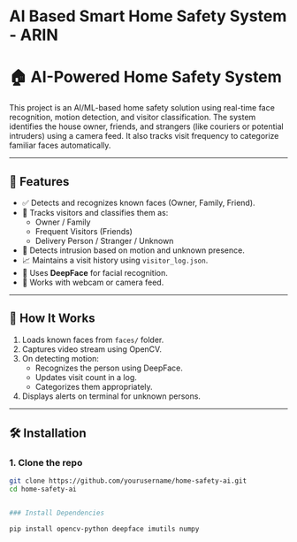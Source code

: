 
# AI Based Smart Home Safety System - ARIN

# 🏠 AI-Powered Home Safety System

This project is an AI/ML-based home safety solution using real-time face recognition, motion detection, and visitor classification. The system identifies the house owner, friends, and strangers (like couriers or potential intruders) using a camera feed. It also tracks visit frequency to categorize familiar faces automatically.

---

## 🚀 Features

- ✅ Detects and recognizes known faces (Owner, Family, Friend).
- 👀 Tracks visitors and classifies them as:
  - Owner / Family
  - Frequent Visitors (Friends)
  - Delivery Person / Stranger / Unknown
- 🔐 Detects intrusion based on motion and unknown presence.
- 📈 Maintains a visit history using `visitor_log.json`.
- 🧠 Uses **DeepFace** for facial recognition.
- 🎥 Works with webcam or camera feed.

---

## 🧠 How It Works

1. Loads known faces from `faces/` folder.
2. Captures video stream using OpenCV.
3. On detecting motion:
   - Recognizes the person using DeepFace.
   - Updates visit count in a log.
   - Categorizes them appropriately.
4. Displays alerts on terminal for unknown persons.

---

## 🛠 Installation

### 1. Clone the repo

```bash
git clone https://github.com/yourusername/home-safety-ai.git
cd home-safety-ai


### Install Dependencies

pip install opencv-python deepface imutils numpy
